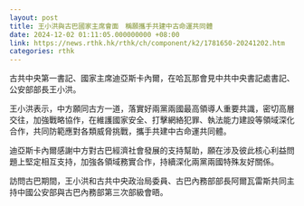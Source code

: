 ```yaml
---
layout: post
title: 王小洪與古巴國家主席會面　稱願攜手共建中古命運共同體
date: 2024-12-02 01:11:05.000000000 +08:00
link: https://news.rthk.hk/rthk/ch/component/k2/1781650-20241202.htm
categories: rthk
---
```


古共中央第一書記、國家主席迪亞斯卡內爾，在哈瓦那會見中共中央書記處書記、公安部部長王小洪。

王小洪表示，中方願同古方一道，落實好兩黨兩國最高領導人重要共識，密切高層交往，加強戰略協作，在維護國家安全、打擊網絡犯罪、執法能力建設等領域深化合作，共同防範應對各類威脅挑戰，攜手共建中古命運共同體。

迪亞斯卡內爾感謝中方對古巴經濟社會發展的支持幫助，願在涉及彼此核心利益問題上堅定相互支持，加強各領域務實合作，持續深化兩黨兩國特殊友好關係。

訪問古巴期間，王小洪和古共中央政治局委員、古巴內務部部長阿爾瓦雷斯共同主持中國公安部與古巴內務部第三次部級會晤。
